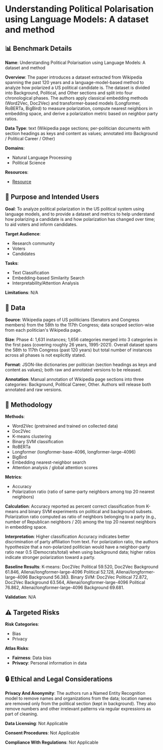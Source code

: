 # Understanding Political Polarisation using Language Models: A dataset and method

## 📊 Benchmark Details

**Name**: Understanding Political Polarisation using Language Models: A dataset and method

**Overview**: The paper introduces a dataset extracted from Wikipedia spanning the past 120 years and a language-model-based method to analyze how polarized a US political candidate is. The dataset is divided into Background, Political, and Other sections and split into four chronological phases. The authors apply classical embedding methods (Word2Vec, Doc2Vec) and transformer-based models (Longformer, RoBERTa, BigBird) to measure polarization, compute nearest neighbors in embedding space, and derive a polarization metric based on neighbor party ratios.

**Data Type**: text (Wikipedia page sections; per-politician documents with section headings as keys and content as values; annotated into Background / Political Career / Other)

**Domains**:
- Natural Language Processing
- Political Science

**Resources**:
- [Resource](https://arxiv.org/abs/2301.00891)

## 🎯 Purpose and Intended Users

**Goal**: To analyze political polarization in the US political system using language models, and to provide a dataset and metrics to help understand how polarizing a candidate is and how polarization has changed over time; to aid voters and inform candidates.

**Target Audience**:
- Research community
- Voters
- Candidates

**Tasks**:
- Text Classification
- Embedding-based Similarity Search
- Interpretability/Attention Analysis

**Limitations**: N/A

## 💾 Data

**Source**: Wikipedia pages of US politicians (Senators and Congress members) from the 58th to the 117th Congress; data scraped section-wise from each politician's Wikipedia page.

**Size**: Phase 4: 1,631 instances; 1,656 categories merged into 3 categories in the first pass (covering roughly 26 years, 1995-2021). Overall dataset spans the 58th to 117th Congress (past 120 years) but total number of instances across all phases is not explicitly stated.

**Format**: JSON-like dictionaries per politician (section headings as keys and content as values); both raw and annotated versions to be released.

**Annotation**: Manual annotation of Wikipedia page sections into three categories: Background, Political Career, Other. Authors will release both annotated and raw versions.

## 🔬 Methodology

**Methods**:
- Word2Vec (pretrained and trained on collected data)
- Doc2Vec
- K-means clustering
- Binary SVM classification
- RoBERTa
- Longformer (longformer-base-4096, longformer-large-4096)
- BigBird
- Embedding nearest-neighbor search
- Attention analysis / global attention scores

**Metrics**:
- Accuracy
- Polarization ratio (ratio of same-party neighbors among top 20 nearest neighbors)

**Calculation**: Accuracy reported as percent correct classification from K-means and binary SVM experiments on political and background subsets. Polarization ratio computed as ratio of neighbors belonging to a party (e.g., number of Republican neighbors / 20) among the top 20 nearest neighbors in embedding space.

**Interpretation**: Higher classification Accuracy indicates better discrimination of party affiliation from text. For polarization ratio, the authors hypothesize that a non-polarized politician would have a neighbor-party ratio near 0.5 (Democrats/total) when using background data; higher ratios indicate stronger polarization toward a party.

**Baseline Results**: K-means: Doc2Vec Political 59.520, Doc2Vec Background 61.846, Allenai/longformer-large-4096 Political 52.128, Allenai/longformer-large-4096 Background 56.383. Binary SVM: Doc2Vec Political 72.872, Doc2Vec Background 63.564, Allenai/longformer-large-4096 Political 76.862, Allenai/longformer-large-4096 Background 69.681.

**Validation**: N/A

## ⚠️ Targeted Risks

**Risk Categories**:
- Bias
- Privacy

**Atlas Risks**:
- **Fairness**: Data bias
- **Privacy**: Personal information in data

## 🔒 Ethical and Legal Considerations

**Privacy And Anonymity**: The authors run a Named Entity Recognition model to remove names and organizations from the data; location names are removed only from the political section (kept in background). They also remove numbers and other irrelevant patterns via regular expressions as part of cleaning.

**Data Licensing**: Not Applicable

**Consent Procedures**: Not Applicable

**Compliance With Regulations**: Not Applicable
